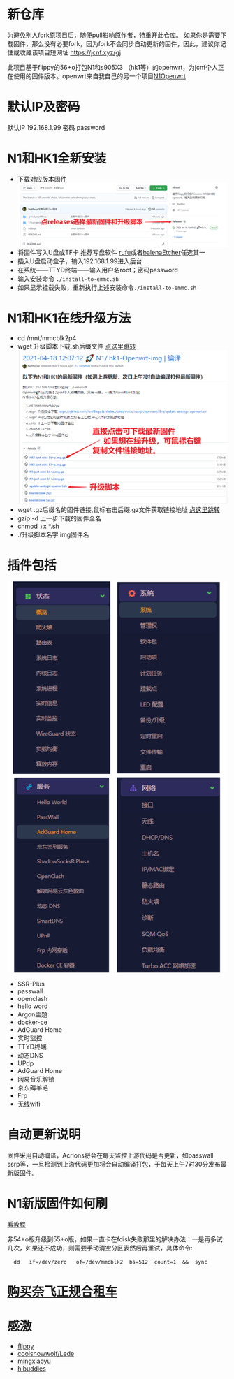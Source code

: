 # 新仓库
为避免别人fork原项目后，随便pull影响原作者，特重开此仓库。
如果你是需要下载固件，那么没有必要fork，因为fork不会同步自动更新的固件，因此，建议你记住或收藏该项目短网址 https://jcnf.xyz/gj

此项目基于flippy的56+o打包N1和s905X3 （hk1等）的openwrt，为jcnf个人正在使用的固件版本。openwrt来自我自己的另一个项目[N1Openwrt](https://github.com/Netflixxp/op-)

# 默认IP及密码
默认IP 192.168.1.99  密码 password

# N1和HK1全新安装
* 下载对应版本固件
![固件链接地址](https://github.com/Netflixxp/N1dabao/blob/main/img/sj.png)
* 将固件写入U盘或TF卡 推荐写盘软件 [rufu](https://rufus.ie/zh/)或者[balenaEtcher](balena.io/etcher/)任选其一
* 插入U盘启动盒子，输入192.168.1.99进入后台
* 在系统——TTYD终端——输入用户名root；密码password
* 输入安装命令 `./install-to-emmc.sh`
* 如果显示挂载失败，重新执行上述安装命令`./install-to-emmc.sh`

# N1和HK1在线升级方法
* cd /mnt/mmcblk2p4
* wget 升级脚本下载.sh后缀文件 [点这里跳转](https://github.com/Netflixxp/N1dabao/releases)
![固件链接地址](https://github.com/Netflixxp/N1dabao/blob/main/img/zx.png)
* wget .gz后缀名的固件链接,鼠标右击后缀.gz文件获取链接地址 [点这里跳转](https://github.com/Netflixxp/N1dabao/releases)
* gzip -d 上一步下载的固件全名
* chmod +x *.sh
* ./升级脚本名字 img固件名

# 插件包括
![插件列表](https://github.com/Netflixxp/N1dabao/blob/main/img/lb.png)
* SSR-Plus
* passwall
* openclash
* hello word
* Argon主題 
* docker-ce
* AdGuard Home
* 实时监控
* TTYD终端
* 动态DNS
* UPdp
* AdGuard Home
* 网易音乐解锁
* 京东薅羊毛
* Frp
* 无线wifi

# 自动更新说明
固件采用自动编译，Acrions将会在每天监控上游代码是否更新，如passwall ssrp等，一旦检测到上游代码更加将会自动编译打包，于每天上午7时30分发布最新版固件。

# N1新版固件如何刷

[看教程](https://ybfl.xyz/100.html)

非54+o版升级到55+o版，如果一直卡在fdisk失败那里的解决办法：一是再多试几次，如果还不成功，则需要手动清空分区表然后再重试，具体命令:
```
  dd   if=/dev/zero   of=/dev/mmcblk2  bs=512  count=1  &&  sync
```

# [购买奈飞正规合租车](https://jcnf.xyz/nf)

# 感激
 * [flippy](https://www.right.com.cn/forum/space-uid-285101.html)
 * [coolsnowwolf/Lede](https://github.com/coolsnowwolf/lede)
 * [mingxiaoyu](https://github.com/mingxiaoyu)
 * [hibuddies](https://github.com/hibuddies/openwrt/)
